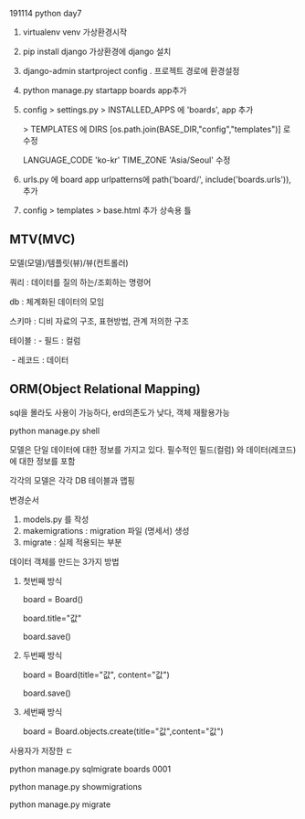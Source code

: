 191114 python day7

1. virtualenv venv 가상환경시작
2. pip install django 가상환경에 django 설치
3. django-admin startproject config .  프로젝트 경로에 환경설정
4. python manage.py startapp boards app추가

5. config > settings.py > INSTALLED_APPS 에 'boards', app 추가

   \> TEMPLATES 에 DIRS [os.path.join(BASE_DIR,"config","templates")] 로 수정

   LANGUAGE_CODE 'ko-kr' TIME_ZONE 'Asia/Seoul' 수정

6. urls.py 에 board app urlpatterns에 path('board/', include('boards.urls')), 추가

7. config > templates > base.html 추가 상속용 틀 

## MTV(MVC)

모델(모델)/템플릿(뷰)/뷰(컨트롤러)

쿼리 : 데이터를 질의 하는/조회하는 명령어

db : 체계화된 데이터의 모임

스키마 : 디비 자료의 구조, 표현방법, 관계 저의한 구조

테이블 :  - 필드 : 컬럼

​				- 레코드 : 데이터

## ORM(Object Relational Mapping)

sql을 몰라도 사용이 가능하다, erd의존도가 낮다, 객체 재활용가능



python manage.py shell

모델은 단일 데이터에 대한 정보를 가지고 있다. 필수적인 필드(컬럼) 와 데이터(레코드)에 대한 정보를 포함

각각의 모델은 각각 DB 테이블과 맵핑



변경순서

1. models.py 를 작성
2. makemigrations : migration 파일 (명세서) 생성
3. migrate : 실제 적용되는 부분



데이터 객체를 만드는 3가지 방법

1. 첫번째 방식

   board = Board()

   board.title="값"

   board.save()

2. 두번째 방식

   board = Board(title="값", content="값")

   board.save()

3. 세번째 방식

   board = Board.objects.create(title="값",content="값")



사용자가 저장한 ㄷ

python manage.py sqlmigrate boards 0001

python manage.py showmigrations

python manage.py migrate